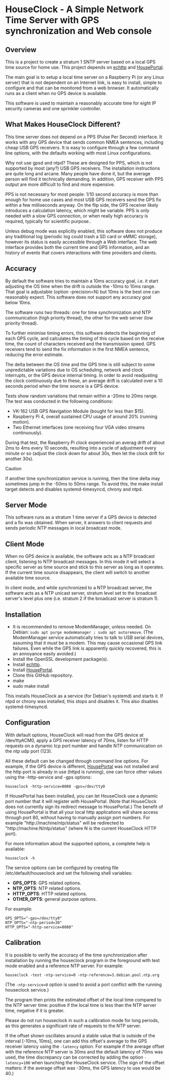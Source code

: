 # HouseClock - A Simple Network Time Server with GPS synchronization and Web console

## Overview

This is a project to create a stratum 1 SNTP server based on a local GPS time source for home use. This project depends on [echttp](https://github.com/pascal-fb-martin/echttp) and [HousePortal](https://github.com/pascal-fb-martin/houseportal).

The main goal is to setup a local time server on a Raspberry Pi (or any Linux server) that is not dependent on an Internet link, is easy to install, simple to configure and that can be monitored from a web browser. It automatically runs as a client when no GPS device is available.

This software is used to maintain a reasonably accurate time for eight IP security cameras and one sprinkler controller.

## What Makes HouseClock Different?

This time server does not depend on a PPS (Pulse Per Second) interface. It works with any GPS device that sends common NMEA sentences, including cheap USB GPS receivers. It is easy to configure through a few command line options, with the defaults working with most Linux configurations.

Why not use gpsd and ntpd? These are designed for PPS, which is not supported by most (any?) USB GPS receivers. The installation instructions are quite long and arcane. Many people have done it, but the average person will find it technically demanding. In addition, GPS receiver with PPS output are more difficult to find and more expensive.

PPS is not necessary for most people: 1/10 second accuracy is more than enough for home use cases and most USB GPS receivers send the GPS fix within a few milliseconds anyway. On the flip side, the GPS receiver likely introduces a calculation latency, which might be variable. PPS is only needed with a slow GPS connection, or when really high accuracy is required, typically for scientific purpose..

Unless debug mode was explicitly enabled, this software does not produce any traditional log (periodic log could trash a SD card or eMMC storage), however its status is easily accessible through a Web interface. The web interface provides both the current time and GPS information, and an history of events that covers interactions with time providers and clients.

## Accuracy

By default the software tries to maintain a 10ms accuracy goal, i.e. it start adjusting the OS time when the drift is outside the -10ms to 10ms range. That goal is adjustable (option -precision=N) but 10ms is the best one can reasonably expect. This software does not support any accuracy goal below 10ms.

The software runs two threads: one for time synchronization and NTP communication (high priority thread), the other for the web server (low priority thread).

To further minimise timing errors, this software detects the beginning of each GPS cycle, and calculates the timing of this cycle based on the receive time, the count of characters received and the transmission speed. GPS receivers tend to send the fix information in the first NMEA sentence, reducing the error estimate.

The delta between the OS time and the GPS time is still subject to some unpredictable variations due to OS scheduling, network and clock interrupts, or the GPS device internal timing. In order to avoid readjusting the clock continuously due to these, an average drift is calculated over a 10 seconds period when the time source is a GPS device.

Tests show random variations that remain within a -20ms to 20ms range. The test was conducted in the following conditions:

- VK-162 USB GPS Navigation Module (bought for less than $15).
- Raspberry Pi 4, overall sustained CPU usage of around 20% (running motion).
- Two Ethernet interfaces (one receiving four VGA video streams continuously).

During that test, the Raspberry Pi clock experienced an averag drift of about 2ms to 4ms every 10 seconds, resulting into a cycle of adjustment every minute or so (adjust the clock down for about 30s, then let the clock drift for another 30s).

> [!CAUTION]
> if another time synchronization service is running, then the time delta may sometimes jump in the -50ms to 50ms range. To avoid this, the make install target detects and disables systemd-timesyncd, chrony and ntpd.

## Server Mode

This software runs as a stratum 1 time server if a GPS device is detected and a fix was obtained. When server, it answers to client requests and sends periodic NTP messages in local broadcast mode.

## Client Mode

When no GPS device is available, the software acts as a NTP broadcast client, listening to NTP broadcast messages. In this mode it will select a specific server as time source and stick to this server as long as it operates. If the current time source disappears, the client will switch to another available time source.

In client mode, and while synchronized to a NTP broadcast server, the software acts as a NTP unicast server, stratum level set to the broadcast server's level plus one (i.e. stratum 2 if the broadcast server is stratum 1).

## Installation

* It is recommended to remove ModemManager, unless needed. On Debian: `sudo apt purge modemmanager ; sudo apt autoremove`. (The ModemManager service automatically tries to talk to USB serial devices, assuming that it must be a modem. This may cause occasional GPS link failures. Even while the GPS link is apparently quickly recovered, this is an annoyance easily avoided.)
* Install the OpenSSL development package(s).
* Install [echttp](https://github.com/pascal-fb-martin/echttp).
* Install [HousePortal](https://github.com/pascal-fb-martin/houseportal).
* Clone this GitHub repository.
* make
* sudo make install

This installs HouseClock as a service (for Debian's systemd) and starts it. If ntpd or chrony was installed, this stops and disables it. This also disables systemd-timesyncd.

## Configuration

With default options, HouseClock will read from the GPS device at /dev/ttyACM0, apply a GPS receiver latency of 70ms, listen for HTTP requests on a dynamic tcp port number and handle NTP communication on the ntp udp port (123).

All these default can be changed through command line options. For example, if the GPS device is different, [HousePortal](https://github.com/pascal-fb-martin/houseportal) was not installed and the http port is already in use (httpd is running), one can force other values using the -http-service and -gps options:
```
houseclock -http-service=8080 -gps=/dev/tty0
```

If HousePortal has been installed, you can let HouseClock use a dynamic port number that it will register with HousePortal. (Note that HouseClock does not currently sign its redirect message to HousePortal.) The benefit of using HousePortal is that all your local http applications will share access through port 80, without having to manually assign port numbers. For example "http://machine/ntp/status" will be redirected to "http://machine:N/ntp/status" (where N is the current HouseClock HTTP port).

For more information about the supported options, a complete help is available:
```
houseclock -h
```

The service options can be configured by creating file /etc/default/houseclock and set the following shell variables:

* **GPS_OPTS**: GPS related options.
* **NTP_OPTS**: NTP related options.
* **HTTP_OPTS**: HTTP related options.
* **OTHER_OPTS**: general purpose options.

For example:
```
GPS_OPTS="-gps=/dev/tty0"
NTP_OPTS="-ntp-period=30"
HTTP_OPTS="-http-service=8080"
```

## Calibration

It is possible to verify the accuracy of the time synchronization after installation by running the houseclock program in the foreground with test mode enabled and a reference NTP server. For example:
```
houseclock -test -ntp-service=0 -ntp-reference=3.debian.pool.ntp.org
```

(The `-ntp-service=0` option is used to avoid a port conflict with the running houseclock service.)

The program then prints the estimated offset of the local time compared to the NTP server time: positive if the local time is less than the NTP server time, negative if it is greater.

Please do not run houseclock in such a calibration mode for long periods, as this generates a significant rate of requests to the NTP server.

If the offset shown oscillates around a stable value that is outside of the interval [-10ms, 10ms], one can add this offset's average to the GPS receiver latency using the `-latency` option. For example if the average offset with the reference NTP server is 30ms and the default latency of 70ms was used, the time discrepancy can be corrected by adding the option `-latency=100` when launching the HouseClock service. (The sign of the offset matters: if the average offset was -30ms, the GPS latency to use would be 40.)

